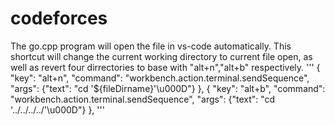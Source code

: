 # codeforces

The go.cpp program will open the file in vs-code automatically.
This shortcut will change the current working directory to  current file open,
as well as revert four dirrectories to base with "alt+n","alt+b" respectively.
'''
{
    "key": "alt+n",
    "command": "workbench.action.terminal.sendSequence",
    "args": {"text": "cd '${fileDirname}'\u000D"}
},
{
    "key": "alt+b",
    "command": "workbench.action.terminal.sendSequence",
    "args": {"text": "cd '../../../../'\u000D"}
},
'''